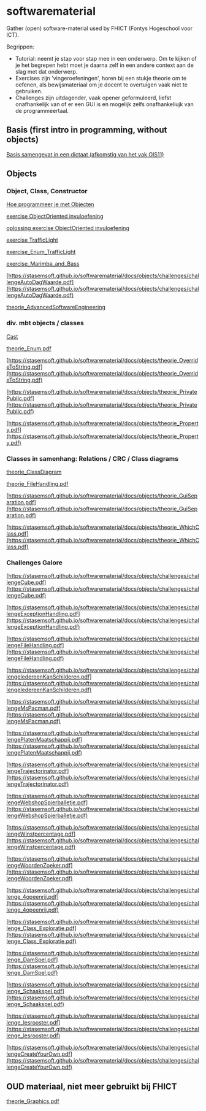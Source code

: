 # softwarematerial

Gather (open) software-material used by FHICT (Fontys Hogeschool voor ICT).

Begrippen:
+ Tutorial: neemt je stap voor stap mee in een onderwerp. Om te kijken of je het begrepen hebt moet je daarna zelf in een andere context aan de slag met dat onderwerp.
+ Exercises zijn 'vingeroefeningen', horen bij een stukje theorie om te oefenen, als bewijsmateriaal om je docent te overtuigen vaak niet te gebruiken.
+ Challenges zijn uitdagender, vaak opener geformuleerd, liefst onafhankelijk van of er een GUI is en mogelijk zelfs onafhankeliujk van de programmeertaal.


## Basis (first intro in programming, without objects)




[Basis samengevat in een dictaat (afkomstig van het vak OIS11)](https://stasemsoft.github.io/softwarematerial/docs/basic/knowOis11dictaat.pdf)

## Objects

### Object, Class, Constructor

[Hoe programmeer je met Objecten](https://stasemsoft.github.io/softwarematerial/docs/objects/theorie_Class.pdf)

[exercise ObjectOriented invuloefening](https://stasemsoft.github.io/softwarematerial/docs/objects/exerciseObjectOrientedOefening.pdf)

[oplossing exercise ObjectOriented invuloefening](https://stasemsoft.github.io/softwarematerial/docs/objects/solutionObjectOrientedOefening.pdf)

[exercise TrafficLight](https://stasemsoft.github.io/softwarematerial/docs/objects/exercise_Class_TrafficLight.pdf)

[exercise_Enum_TrafficLight](https://stasemsoft.github.io/softwarematerial/docs/objects/exercise_Enum_TrafficLight.pdf)

[exercise_Marimba_and_Bass](https://stasemsoft.github.io/softwarematerial/docs/objects/exercise_Marimba_and_Bass.pdf)

[https://stasemsoft.github.io/softwarematerial/docs/objects/challenges/challengeAutoDagWaarde.pdf](https://stasemsoft.github.io/softwarematerial/docs/objects/challenges/challengeAutoDagWaarde.pdf)



[theorie_AdvancedSoftwareEngineering](https://stasemsoft.github.io/softwarematerial/docs/objects/theorie_AdvancedSoftwareEngineering.pdf)


### div. mbt objects / classes

[Cast](https://stasemsoft.github.io/softwarematerial/docs/objects/theorie_Cast.pdf)

[theorie_Enum.pdf](https://stasemsoft.github.io/softwarematerial/docs/objects/theorie_Enum.pdf)

[https://stasemsoft.github.io/softwarematerial/docs/objects/theorie_OverrideToString.pdf](https://stasemsoft.github.io/softwarematerial/docs/objects/theorie_OverrideToString.pdf)

[https://stasemsoft.github.io/softwarematerial/docs/objects/theorie_PrivatePublic.pdf](https://stasemsoft.github.io/softwarematerial/docs/objects/theorie_PrivatePublic.pdf)

[https://stasemsoft.github.io/softwarematerial/docs/objects/theorie_Property.pdf](https://stasemsoft.github.io/softwarematerial/docs/objects/theorie_Property.pdf)





### Classes in samenhang: Relations / CRC / Class diagrams

[theorie_ClassDiagram](https://stasemsoft.github.io/softwarematerial/docs/objects/theorie_ClassDiagram.pdf)

[theorie_FileHandling.pdf](https://stasemsoft.github.io/softwarematerial/docs/objects/theorie_FileHandling.pdf)

[https://stasemsoft.github.io/softwarematerial/docs/objects/theorie_GuiSeparation.pdf](https://stasemsoft.github.io/softwarematerial/docs/objects/theorie_GuiSeparation.pdf)

[https://stasemsoft.github.io/softwarematerial/docs/objects/theorie_WhichClass.pdf](https://stasemsoft.github.io/softwarematerial/docs/objects/theorie_WhichClass.pdf)


### Challenges Galore





[https://stasemsoft.github.io/softwarematerial/docs/objects/challenges/challengeCube.pdf](https://stasemsoft.github.io/softwarematerial/docs/objects/challenges/challengeCube.pdf)

[https://stasemsoft.github.io/softwarematerial/docs/objects/challenges/challengeExceptionHandling.pdf](https://stasemsoft.github.io/softwarematerial/docs/objects/challenges/challengeExceptionHandling.pdf)

[https://stasemsoft.github.io/softwarematerial/docs/objects/challenges/challengeFileHandling.pdf](https://stasemsoft.github.io/softwarematerial/docs/objects/challenges/challengeFileHandling.pdf)

[https://stasemsoft.github.io/softwarematerial/docs/objects/challenges/challengeIedereenKanSchilderen.pdf](https://stasemsoft.github.io/softwarematerial/docs/objects/challenges/challengeIedereenKanSchilderen.pdf)

[https://stasemsoft.github.io/softwarematerial/docs/objects/challenges/challengeMsPacman.pdf](https://stasemsoft.github.io/softwarematerial/docs/objects/challenges/challengeMsPacman.pdf)

[https://stasemsoft.github.io/softwarematerial/docs/objects/challenges/challengePlatenMaatschappij.pdf](https://stasemsoft.github.io/softwarematerial/docs/objects/challenges/challengePlatenMaatschappij.pdf)

[https://stasemsoft.github.io/softwarematerial/docs/objects/challenges/challengeTrajectorinator.pdf](https://stasemsoft.github.io/softwarematerial/docs/objects/challenges/challengeTrajectorinator.pdf)

[https://stasemsoft.github.io/softwarematerial/docs/objects/challenges/challengeWebshopSpierballetje.pdf](https://stasemsoft.github.io/softwarematerial/docs/objects/challenges/challengeWebshopSpierballetje.pdf)

[https://stasemsoft.github.io/softwarematerial/docs/objects/challenges/challengeWinstpercentage.pdf](https://stasemsoft.github.io/softwarematerial/docs/objects/challenges/challengeWinstpercentage.pdf)

[https://stasemsoft.github.io/softwarematerial/docs/objects/challenges/challengeWoordenZoeker.pdf](https://stasemsoft.github.io/softwarematerial/docs/objects/challenges/challengeWoordenZoeker.pdf)

[https://stasemsoft.github.io/softwarematerial/docs/objects/challenges/challenge_4opeenrij.pdf](https://stasemsoft.github.io/softwarematerial/docs/objects/challenges/challenge_4opeenrij.pdf)

[https://stasemsoft.github.io/softwarematerial/docs/objects/challenges/challenge_Class_Exploratie.pdf](https://stasemsoft.github.io/softwarematerial/docs/objects/challenges/challenge_Class_Exploratie.pdf)

[https://stasemsoft.github.io/softwarematerial/docs/objects/challenges/challenge_DamSpel.pdf](https://stasemsoft.github.io/softwarematerial/docs/objects/challenges/challenge_DamSpel.pdf)

[https://stasemsoft.github.io/softwarematerial/docs/objects/challenges/challenge_Schaakspel.pdf](https://stasemsoft.github.io/softwarematerial/docs/objects/challenges/challenge_Schaakspel.pdf)

[https://stasemsoft.github.io/softwarematerial/docs/objects/challenges/challenge_lesrooster.pdf](https://stasemsoft.github.io/softwarematerial/docs/objects/challenges/challenge_lesrooster.pdf)

[https://stasemsoft.github.io/softwarematerial/docs/objects/challenges/challengeCreateYourOwn.pdf](https://stasemsoft.github.io/softwarematerial/docs/objects/challenges/challengeCreateYourOwn.pdf)



## OUD materiaal, niet meer gebruikt bij FHICT

[theorie_Graphics.pdf](https://stasemsoft.github.io/softwarematerial/docs/objects/theorie_Graphics.pdf)
